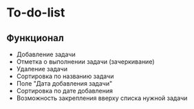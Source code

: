 # To-do-list
<h2>Функционал</h2>
<ul>
  <li>Добавление задачи</li>
  <li>Отметка о выполнении задачи (зачеркивание)</li>
  <li>Удаление задачи</li>
  <li>Сортировка по названию задачи</li>
  <li>Поле "Дата добавления задачи"</li>
  <li>Сортировка по дате добавления</li>
  <li>Возможность закрепления вверху списка нужной задачи</li>
</ul>
